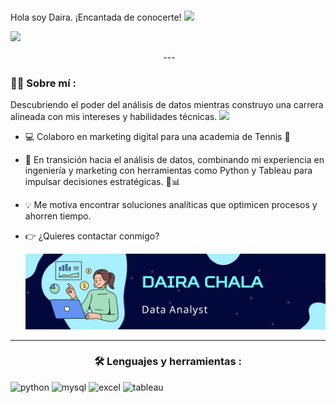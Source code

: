 ## <h1>
  Hola soy Daira. ¡Encantada de conocerte!
  <img decoding="async" src="https://media.giphy.com/media/hvRJCLFzcasrR4ia7z/giphy.gif" width="30px"/>
</h1> 

[![](https://img.shields.io/badge/LinkedIn-0077B5?style=for-the-badge&logo=linkedin&logoColor=white)](https://www.linkedin.com/in/daira-chala-castillo/) 

<div id="badges" align="center">
<img decoding="async" src="https://visitor-badge-reloaded.herokuapp.com/badge?page_id=daira0426.daira0426&color=00cf00" alt=""/>
---
 <div id="header" align="left">

### :woman_technologist: Sobre mí :

Descubriendo el poder del análisis de datos mientras construyo una carrera alineada con mis intereses y habilidades técnicas. <img decoding="async" src="https://media.giphy.com/media/WUlplcMpOCEmTGBtBW/giphy.gif" width="30">

* 💻 Colaboro en marketing digital para una academia de Tennis 🎾

* 🔄 En transición hacia el análisis de datos, combinando mi experiencia en ingeniería y marketing con herramientas como Python y Tableau para impulsar decisiones estratégicas. 🚀📊
  
* 💡 Me motiva encontrar soluciones analíticas que optimicen procesos y ahorren tiempo.

* 👉 ¿Quieres contactar conmigo? <div id="header" align="center">
  <img decoding="async" src="https://github.com/Daira0426/daira0426/blob/58f072f1c590b65e8f84b7bee609b0edf7a4b203/Blue%20Illustration%20Personal%20LinkedIn%20Banner.png" width="800"/>
</div>

---

### :hammer_and_wrench: Lenguajes y herramientas :

<div id="header" align="left">
    <img decoding="async" src="https://img.shields.io/badge/Python-3776AB?style=for-the-badge&logo=python&logoColor=white" alt="python"/>
  </a>
    <img decoding="async" src="https://img.shields.io/badge/MySQL-6DB33F?style=for-the-badge&logo=mysql&logoColor=white" alt="mysql"/>
  </a>
 <img decoding="async" src="https://img.shields.io/badge/Microsoft_Excel-217346?style=for-the-badge&logo=microsoft-excel&logoColor=white" alt="excel"/>
  </a>
<img decoding="async" src="https://img.shields.io/badge/Tableau-E97627?style=for-the-badge&logo=tableau&logoColor=white" alt="tableau"/>
  </a>
</div>

<!--
**Daira0426/daira0426** is a ✨ _special_ ✨ repository because its `README.md` (this file) appears on your GitHub profile.

Here are some ideas to get you started:

- 🔭 I’m currently working on ...
- 🌱 I’m currently learning ...
- 👯 I’m looking to collaborate on ...
- 🤔 I’m looking for help with ...
- 💬 Ask me about ...
- 📫 How to reach me: ...
- 😄 Pronouns: ...
- ⚡ Fun fact: ...
-->

